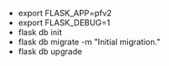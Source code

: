 * export FLASK_APP=pfv2
* export FLASK_DEBUG=1
* flask db init
* flask db migrate -m "Initial migration."
* flask db upgrade